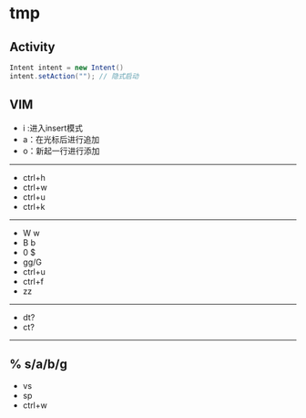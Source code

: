 # tmp
## Activity
```java
Intent intent = new Intent()
intent.setAction(""); // 隐式启动
```

## VIM
- i :进入insert模式
- a：在光标后进行追加
- o：新起一行进行添加
---
- ctrl+h 
- ctrl+w
- ctrl+u
- ctrl+k
---
- W w
- B b
- 0 $
- gg/G
- ctrl+u
- ctrl+f
- zz
---
- dt?
- ct?
---
 % s/a/b/g
---
- vs
- sp
- ctrl+w

